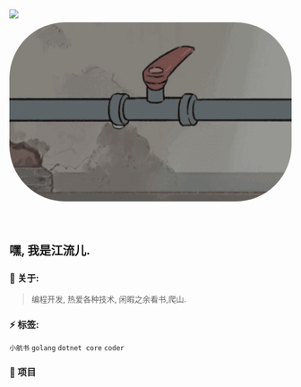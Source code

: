 <!-- 动态打字效果 -->
<h1 align="left">
  <a href="https://liuzhihang.com/">
    <img src="https://readme-typing-svg.herokuapp.com?color=%23000000&lines=小航书|专属于你的编程指南！;console.log(%22Hello%EF%BC%8C小航书%22)">
  </a
</h1>

<!-- 图片 -->
<div align="left" >
  <img order-radius="100px" src="https://github.com/xiaohangshuhub/xiaohangshuhub/blob/main/4.jpeg" style="border-radius: 100px; width: 520px; height: 320px;" />
</div>
<br>

## 嘿, 我是江流儿.

### :eyes: 关于:

> 编程开发, 热爱各种技术, 闲暇之余看书,爬山.

### :zap: 标签:

`小航书` `golang` `dotnet core`   `coder`


### :pushpin: 项目


